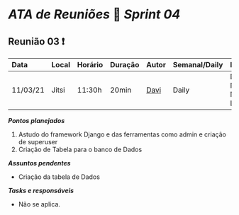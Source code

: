 # *ATA de Reuniões* 📝 *Sprint 04* 

## Reunião 03 ❗

| Data  | Local | Horário | Duração  | Autor | Semanal/Daily | Participantes |
| :- | :- | :- | :- | :- | :- | :- |
| 11/03/21 | Jitsi | 11:30h | 20min | [Davi](https://github.com/DaviMatheus) | Daily | Davi, Natanel. Monitores: Leo e Dulvan |

***Pontos planejados***  

1. Astudo do framework Django e das ferramentas como admin e  criação de superuser
2. Criação de Tabela para o banco de Dados

***Assuntos pendentes***
* Criação da tabela de Dados

***Tasks e responsáveis***
- Não se aplica.